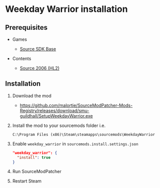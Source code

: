 # Weekday Warrior installation

## Prerequisites

- Games
  - [Source SDK Base](../../../game-installation/game-installation/source-sdk-base.md)

- Contents
  - [Source 2006 (HL2)](../../../SourceContentInstaller/v0/content-installation/source-2006.md#hl2-content)

## Installation

1. Download the mod

   - <https://github.com/malortie/SourceModPatcher-Mods-Registry/releases/download/smu-guildhall/SetupWeekdayWarrior.exe>

2. Install the mod to your sourcemods folder i.e.

   ```text
   C:\Program Files (x86)\Steam\steamapps\sourcemods\WeekdayWarrior
   ```

3. Enable `weekday_warrior` in `sourcemods.install.settings.json`

   ```json
   "weekday_warrior": {
     "install": true
   }
   ```

4. Run SourceModPatcher
5. Restart Steam
